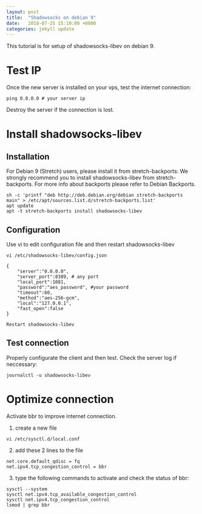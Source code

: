```yaml
---
layout: post
title:  "Shadowsocks on debian 9"
date:   2018-07-25 15:10:00 +0800
categories: jekyll update
---
```


This tutorial is for setup of shadowsocks-libev on debian 9.

# Test IP
Once the new server is installed on your vps, test the internet connection:

`ping 0.0.0.0 # your server ip`

Destroy the server if the connection is lost.

#  Install shadowsocks-libev
## Installation
For Debian 9 (Stretch) users, please install it from stretch-backports: We strongly recommend you to install shadowsocks-libev from stretch-backports. For more info about backports please refer to Debian Backports.
```
sh -c 'printf "deb http://deb.debian.org/debian stretch-backports main" > /etc/apt/sources.list.d/stretch-backports.list' 
apt update 
apt -t stretch-backports install shadowsocks-libev
```

## Configuration

Use vi to edit configuration file and then restart shadowsocks-libev
```
vi /etc/shadowsocks-libev/config.json

{
    "server":"0.0.0.0",
    "server_port":8389, # any port
    "local_port":1081, 
    "password":"aes_password", #your password
    "timeout":60,
    "method":"aes-256-gcm",
    "local":"127.0.0.1",
    "fast_open":false
}

Restart shadowsocks-libev
```

## Test connection

Properly configurate the client and then test.
Check the server log if neccessary:

`journalctl -u shadowsocks-libev`

# Optimize connection

Activate bbr to improve internet connection.

1. create a new file

`vi /etc/sysctl.d/local.conf`


2. add these 2 lines to the file
​
```
net.core.default_qdisc = fq
net.ipv4.tcp_congestion_control = bbr
```

3. type the following commands to activate and check the status of bbr:
```
​sysctl --system
sysctl net.ipv4.tcp_available_congestion_control
sysctl net.ipv4.tcp_congestion_control
lsmod | grep bbr
```